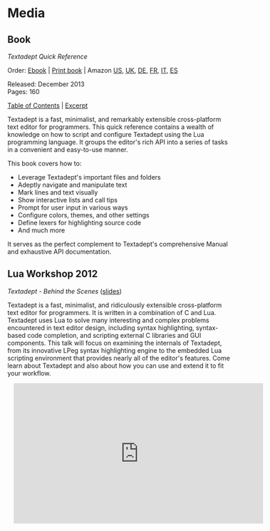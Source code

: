 # Media

## Book

<div style="float: left; margin: 0 1em 0 1em;">
  <a href="book/ta_quickref.png">
    <img src="book/ta_quickref_small.png" alt="" style="border-width: 1px;"/>
  </a>
</div>

*Textadept Quick Reference*

Order: [Ebook][] | [Print book][] | Amazon [US][], [UK][], [DE][], [FR][],
[IT][], [ES][]

Released: December 2013<br/>
Pages: 160

[Table of Contents][] | [Excerpt][]

Textadept is a fast, minimalist, and remarkably extensible cross-platform text
editor for programmers. This quick reference contains a wealth of knowledge on
how to script and configure Textadept using the Lua programming language. It
groups the editor's rich API into a series of tasks in a convenient and
easy-to-use manner.

This book covers how to:

* Leverage Textadept's important files and folders
* Adeptly navigate and manipulate text
* Mark lines and text visually
* Show interactive lists and call tips
* Prompt for user input in various ways
* Configure colors, themes, and other settings
* Define lexers for highlighting source code
* And much more

It serves as the perfect complement to Textadept's comprehensive Manual and
exhaustive API documentation.

[Ebook]: http://gum.co/textadept_ebook
[Print book]: http://gum.co/textadept_book
[US]: http://www.amazon.com/Textadept-Quick-Reference-Mitchell/dp/0991237900/
[UK]: http://www.amazon.co.uk/Textadept-Quick-Reference-Mitchell/dp/0991237900/
[DE]: http://www.amazon.de/Textadept-Quick-Reference-Mitchell/dp/0991237900/
[FR]: http://www.amazon.fr/Textadept-Quick-Reference-Mitchell/dp/0991237900/
[IT]: http://www.amazon.it/Textadept-Quick-Reference-Mitchell/dp/0991237900/
[ES]: http://www.amazon.es/Textadept-Quick-Reference-Mitchell/dp/0991237900/
[Table of Contents]: download/ta_quickref_toc.pdf
[Excerpt]: download/ta_quickref_excerpt.pdf

## Lua Workshop 2012

*Textadept - Behind the Scenes* ([slides][])

Textadept is a fast, minimalist, and ridiculously extensible cross-platform text
editor for programmers. It is written in a combination of C and Lua. Textadept
uses Lua to solve many interesting and complex problems encountered in text
editor design, including syntax highlighting, syntax-based code completion, and
scripting external C libraries and GUI components. This talk will focus on
examining the internals of Textadept, from its innovative LPeg syntax
highlighting engine to the embedded Lua scripting environment that provides
nearly all of the editor's features. Come learn about Textadept and also about
how you can use and extend it to fit your workflow.

<iframe width="560" height="315" style="margin-left: 1em;"
        src="http://www.youtube.com/embed/-rMC2s0s-zA" frameborder="0"
        allowfullscreen></iframe>

[slides]: download/textadept_lua_wshop2012.pdf
